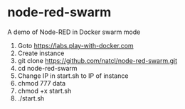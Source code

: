 # node-red-swarm
A demo of Node-RED in Docker swarm mode

1. Goto https://labs.play-with-docker.com
2. Create instance
3. git clone https://github.com/natcl/node-red-swarm.git
4. cd node-red-swarm
5. Change IP in start.sh to IP of instance
6. chmod 777 data
7. chmod +x start.sh
8. ./start.sh
